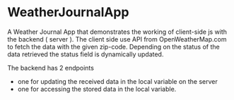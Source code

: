 # WeatherJournalApp

A Weather Journal App that demonstrates the working of client-side js with the backend ( server ).
The client side use API from OpenWeatherMap.com to fetch the data with the given zip-code.
Depending on the status of the data retrieved the status field is dynamically updated.

The backend has 2 endpoints

- one for updating the received data in the local variable on the server
- one for accessing the stored data in the local variable.